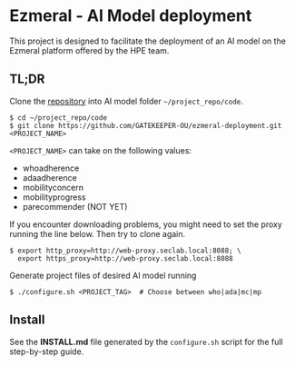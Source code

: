 # Ezmeral - AI Model deployment

This project is designed to facilitate the deployment of an AI model on the Ezmeral platform offered by the HPE team.


## TL;DR

Clone the  [repository](https://github.com/GATEKEEPER-OU/ezmeral-deployment) into AI model folder `~/project_repo/code`.

```
$ cd ~/project_repo/code
$ git clone https://github.com/GATEKEEPER-OU/ezmeral-deployment.git <PROJECT_NAME>
```

`<PROJECT_NAME>` can take on the following values:

- whoadherence
- adaadherence
- mobilityconcern
- mobilityprogress
- parecommender (NOT YET)

If you encounter downloading problems, you might need to set the proxy running the line below. Then try to clone again.

```
$ export http_proxy=http://web-proxy.seclab.local:8088; \
  export https_proxy=http://web-proxy.seclab.local:8088
```

Generate project files of desired AI model running

```
$ ./configure.sh <PROJECT_TAG>  # Choose between who|ada|mc|mp
```

## Install

See the __INSTALL.md__ file generated by the `configure.sh` script for the full step-by-step guide.